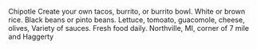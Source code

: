 Chipotle
Create your own tacos, burrito, or burrito bowl. White or brown rice. Black
beans or pinto beans. Lettuce, tomoato, guacomole, cheese, olives, Variety
of sauces. Fresh food daily. 
Northville, MI, corner of 7 mile and Haggerty  
